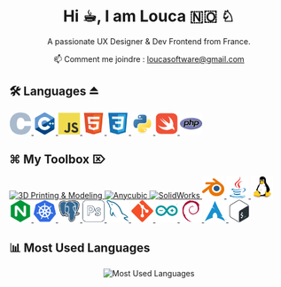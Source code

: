 <h1 align="center"> </>Hi ☕︎, I am Louca 🇳🇴 ♘</h1>
<p align="center">
  A passionate UX Designer & Dev Frontend from France.
</p>

<p align="center">
  📫 Comment me joindre : 
  <a href="mailto:loucasoftware@gmail.com">loucasoftware@gmail.com</a>
</p>

## 🛠️ Languages ⏏︎

<p align="left">
  <!-- C -->
  <a href="https://en.wikipedia.org/wiki/C_(programming_language)" title="C" target="_blank" rel="noopener noreferrer">
    <img src="https://raw.githubusercontent.com/devicons/devicon/master/icons/c/c-original.svg" alt="C" width="40" height="40"/>
  </a>
  <!-- C++ -->
  <a href="https://isocpp.org/" title="C++" target="_blank" rel="noopener noreferrer">
    <img src="https://raw.githubusercontent.com/devicons/devicon/master/icons/cplusplus/cplusplus-original.svg" alt="C++" width="40" height="40"/>
  </a>
  <!-- JavaScript -->
  <a href="https://developer.mozilla.org/fr/docs/Web/JavaScript" title="JavaScript" target="_blank" rel="noopener noreferrer">
    <img src="https://raw.githubusercontent.com/devicons/devicon/master/icons/javascript/javascript-original.svg" alt="JavaScript" width="40" height="40"/>
  </a>
  <!-- HTML5 -->
  <a href="https://developer.mozilla.org/fr/docs/Web/HTML" title="HTML5" target="_blank" rel="noopener noreferrer">
    <img src="https://raw.githubusercontent.com/devicons/devicon/master/icons/html5/html5-original.svg" alt="HTML5" width="40" height="40"/>
  </a>
  <!-- CSS3 -->
  <a href="https://developer.mozilla.org/fr/docs/Web/CSS" title="CSS3" target="_blank" rel="noopener noreferrer">
    <img src="https://raw.githubusercontent.com/devicons/devicon/master/icons/css3/css3-original.svg" alt="CSS3" width="40" height="40"/>
  </a>
  <!-- Python -->
  <a href="https://www.python.org/" title="Python" target="_blank" rel="noopener noreferrer">
    <img src="https://raw.githubusercontent.com/devicons/devicon/master/icons/python/python-original.svg" alt="Python" width="40" height="40"/>
  </a>
  <!-- Swift -->
  <a href="https://swift.org/" title="Swift" target="_blank" rel="noopener noreferrer">
    <img src="https://raw.githubusercontent.com/devicons/devicon/master/icons/swift/swift-original.svg" alt="Swift" width="40" height="40"/>
  </a>
  <!-- PHP -->
  <a href="https://www.php.net/" title="PHP" target="_blank" rel="noopener noreferrer">
    <img src="https://raw.githubusercontent.com/devicons/devicon/master/icons/php/php-original.svg" alt="PHP" width="40" height="40"/>
  </a>
</p>

## ⌘ My Toolbox ⌦

<p align="left">
  <!-- 3D Printing & Modeling (Font Awesome “cube”) -->
  <a href="https://en.wikipedia.org/wiki/3D_printing" title="3D Printing & Modeling" target="_blank" rel="noopener noreferrer">
    <img src="https://cdn.jsdelivr.net/npm/@fortawesome/fontawesome-free@6.4.0/svgs/solid/cube.svg" alt="3D Printing & Modeling" width="40" height="40"/>
  </a>
  <!-- Anycubic -->
  <a href="https://www.anycubic.com/" title="Anycubic" target="_blank" rel="noopener noreferrer">
    <img src="https://cdn.simpleicons.org/anycubic" alt="Anycubic" width="40" height="40"/>
  </a>
  <!-- SolidWorks -->
  <a href="https://www.solidworks.com/" title="SolidWorks" target="_blank" rel="noopener noreferrer">
    <img src="https://raw.githubusercontent.com/devicons/devicon/master/icons/solidworks/solidworks-original.svg" alt="SolidWorks" width="40" height="40"/>
  </a>
  <!-- Blender -->
  <a href="https://www.blender.org/" title="Blender" target="_blank" rel="noopener noreferrer">
    <img src="https://raw.githubusercontent.com/devicons/devicon/master/icons/blender/blender-original.svg" alt="Blender" width="40" height="40"/>
  </a>
  <!-- Java -->
  <a href="https://www.java.com/" title="Java" target="_blank" rel="noopener noreferrer">
    <img src="https://raw.githubusercontent.com/devicons/devicon/master/icons/java/java-original.svg" alt="Java" width="40" height="40"/>
  </a>
  <!-- Linux -->
  <a href="https://www.kernel.org/" title="Linux" target="_blank" rel="noopener noreferrer">
    <img src="https://raw.githubusercontent.com/devicons/devicon/master/icons/linux/linux-original.svg" alt="Linux" width="40" height="40"/>
  </a>
  <!-- NGINX -->
  <a href="https://www.nginx.com/" title="NGINX" target="_blank" rel="noopener noreferrer">
    <img src="https://raw.githubusercontent.com/devicons/devicon/master/icons/nginx/nginx-original.svg" alt="NGINX" width="40" height="40"/>
  </a>
  <!-- Kubernetes -->
  <a href="https://kubernetes.io/" title="Kubernetes" target="_blank" rel="noopener noreferrer">
    <img src="https://raw.githubusercontent.com/devicons/devicon/master/icons/kubernetes/kubernetes-original.svg" alt="Kubernetes" width="40" height="40"/>
  </a>
  <!-- PostgreSQL -->
  <a href="https://www.postgresql.org/" title="PostgreSQL" target="_blank" rel="noopener noreferrer">
    <img src="https://raw.githubusercontent.com/devicons/devicon/master/icons/postgresql/postgresql-original.svg" alt="PostgreSQL" width="40" height="40"/>
  </a>
  <!-- Photoshop -->
  <a href="https://www.adobe.com/products/photoshop.html" title="Photoshop" target="_blank" rel="noopener noreferrer">
    <img src="https://raw.githubusercontent.com/devicons/devicon/master/icons/photoshop/photoshop-line.svg" alt="Photoshop" width="40" height="40"/>
  </a>
  <!-- MySQL -->
  <a href="https://www.mysql.com/" title="MySQL" target="_blank" rel="noopener noreferrer">
    <img src="https://raw.githubusercontent.com/devicons/devicon/master/icons/mysql/mysql-original.svg" alt="MySQL" width="40" height="40"/>
  </a>
  <!-- Git -->
  <a href="https://git-scm.com/" title="Git" target="_blank" rel="noopener noreferrer">
    <img src="https://raw.githubusercontent.com/devicons/devicon/master/icons/git/git-original.svg" alt="Git" width="40" height="40"/>
  </a>
  <!-- Arduino -->
  <a href="https://www.arduino.cc/" title="Arduino" target="_blank" rel="noopener noreferrer">
    <img src="https://raw.githubusercontent.com/devicons/devicon/master/icons/arduino/arduino-original.svg" alt="Arduino" width="40" height="40"/>
  </a>
  <!-- Debian -->
  <a href="https://www.debian.org/" title="Debian" target="_blank" rel="noopener noreferrer">
    <img src="https://raw.githubusercontent.com/devicons/devicon/master/icons/debian/debian-original.svg" alt="Debian" width="40" height="40"/>
  </a>
  <!-- Arch Linux -->
  <a href="https://archlinux.org/" title="Arch Linux" target="_blank" rel="noopener noreferrer">
    <img src="https://raw.githubusercontent.com/devicons/devicon/master/icons/archlinux/archlinux-original.svg" alt="Arch Linux" width="40" height="40"/>
  </a>
  <!-- Bash -->
  <a href="https://www.gnu.org/software/bash/" title="Bash" target="_blank" rel="noopener noreferrer">
    <img src="https://raw.githubusercontent.com/devicons/devicon/master/icons/bash/bash-original.svg" alt="Bash" width="40" height="40"/>
  </a>
</p>



## 📊 Most Used Languages

<div align="center">
  <img 
    src="https://github-readme-stats.vercel.app/api/top-langs/?username=cyprienbf&layout=compact&theme=dark&langs_count=6" 
    alt="Most Used Languages" 
  />
</div>
